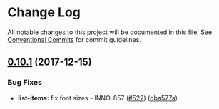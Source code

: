 # Change Log

All notable changes to this project will be documented in this file.
See [Conventional Commits](https://conventionalcommits.org) for commit guidelines.

<a name="0.10.1"></a>

## [0.10.1](https://github.com/ec-europa/europa-component-library/compare/@ec-europa/ecl-rss-links@0.10.0...@ec-europa/ecl-rss-links@0.10.1) (2017-12-15)

### Bug Fixes

* **list-items:** fix font sizes - INNO-857 ([#522](https://github.com/ec-europa/europa-component-library/issues/522)) ([dba577a](https://github.com/ec-europa/europa-component-library/commit/dba577a))
